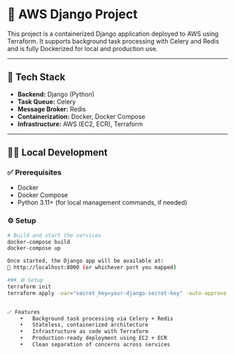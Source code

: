 # 🐳 AWS Django Project

This project is a containerized Django application deployed to AWS using Terraform. It supports background task processing with Celery and Redis and is fully Dockerized for local and production use.

---

## 🚀 Tech Stack

- **Backend:** Django (Python)
- **Task Queue:** Celery
- **Message Broker:** Redis
- **Containerization:** Docker, Docker Compose
- **Infrastructure:** AWS (EC2, ECR), Terraform

---

## 🧑‍💻 Local Development

### ✅ Prerequisites

- Docker
- Docker Compose
- Python 3.11+ (for local management commands, if needed)

### ⚙️ Setup

```bash
# Build and start the services
docker-compose build
docker-compose up

Once started, the Django app will be available at:
📍 http://localhost:8000 (or whichever port you mapped)

### ⚙️ Setup
terraform init
terraform apply -var="secret_key=your-django-secret-key" -auto-approve


✅ Features
	•	Background task processing via Celery + Redis
	•	Stateless, containerized architecture
	•	Infrastructure as code with Terraform
	•	Production-ready deployment using EC2 + ECR
	•	Clean separation of concerns across services
